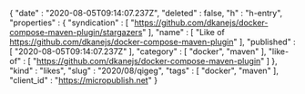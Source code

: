 {
  "date" : "2020-08-05T09:14:07.237Z",
  "deleted" : false,
  "h" : "h-entry",
  "properties" : {
    "syndication" : [ "https://github.com/dkanejs/docker-compose-maven-plugin/stargazers" ],
    "name" : [ "Like of https://github.com/dkanejs/docker-compose-maven-plugin" ],
    "published" : [ "2020-08-05T09:14:07.237Z" ],
    "category" : [ "docker", "maven" ],
    "like-of" : [ "https://github.com/dkanejs/docker-compose-maven-plugin" ]
  },
  "kind" : "likes",
  "slug" : "2020/08/qigeg",
  "tags" : [ "docker", "maven" ],
  "client_id" : "https://micropublish.net"
}
